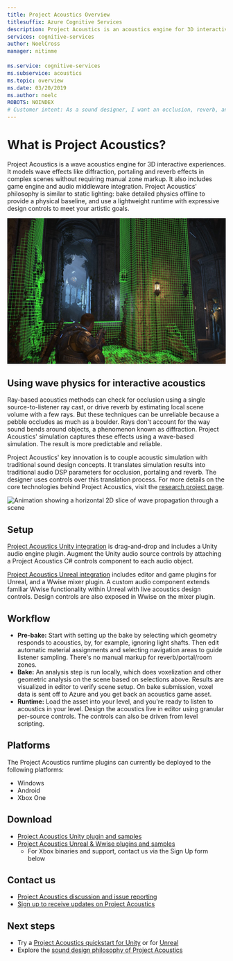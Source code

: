 ```yaml
---
title: Project Acoustics Overview
titlesuffix: Azure Cognitive Services
description: Project Acoustics is an acoustics engine for 3D interactive experiences, integrating baked wave physics simulation with interactive design controls.
services: cognitive-services
author: NoelCross
manager: nitinme

ms.service: cognitive-services
ms.subservice: acoustics
ms.topic: overview
ms.date: 03/20/2019
ms.author: noelc
ROBOTS: NOINDEX
# Customer intent: As a sound designer, I want an occlusion, reverb, and portaling system to manage the mix and anchor sounds in a virtual world.
---
```


# What is Project Acoustics?
Project Acoustics is a wave acoustics engine for 3D interactive experiences. It models wave effects like diffraction, portaling and reverb effects in complex scenes without requiring manual zone markup. It also includes game engine and audio middleware integration. Project Acoustics' philosophy is similar to static lighting: bake detailed physics offline to provide a physical baseline, and use a lightweight runtime with expressive design controls to meet your artistic goals.

![Screenshot from Gears of War 4 showing acoustics voxels](media/gears-with-voxels.jpg)

## Using wave physics for interactive acoustics
Ray-based acoustics methods can check for occlusion using a single source-to-listener ray cast, or drive reverb by estimating local scene volume with a few rays. But these techniques can be unreliable because a pebble occludes as much as a boulder. Rays don't account for the way sound bends around objects, a phenomenon known as diffraction. Project Acoustics' simulation captures these effects using a wave-based simulation. The result is more predictable and reliable.

Project Acoustics' key innovation is to couple acoustic simulation with traditional sound design concepts. It translates simulation results into traditional audio DSP parameters for occlusion, portaling and reverb. The designer uses controls over this translation process. For more details on the core technologies behind Project Acoustics, visit the [research project page](https://www.microsoft.com/en-us/research/project/project-triton/).

![Animation showing a horizontal 2D slice of wave propagation through a scene](media/wave-simulation.gif)

## Setup
[Project Acoustics Unity integration](unity-integration.md) is drag-and-drop and includes a Unity audio engine plugin. Augment the Unity audio source controls by attaching a Project Acoustics C# controls component to each audio object.

[Project Acoustics Unreal integration](unreal-integration.md) includes editor and game plugins for Unreal, and a Wwise mixer plugin. A custom audio component extends familiar Wwise functionality within Unreal with live acoustics design controls. Design controls are also exposed in Wwise on the mixer plugin.

## Workflow
* **Pre-bake:** Start with setting up the bake by selecting which geometry responds to acoustics, by, for example, ignoring light shafts. Then edit automatic material assignments and selecting navigation areas to guide listener sampling. There's no manual markup for reverb/portal/room zones.
* **Bake:** An analysis step is run locally, which does voxelization and other geometric analysis on the scene based on selections above. Results are visualized in editor to verify scene setup. On bake submission, voxel data is sent off to Azure and you get back an acoustics game asset.
* **Runtime:** Load the asset into your level, and you're ready to listen to acoustics in your level. Design the acoustics live in editor using granular per-source controls. The controls can also be driven from level scripting.

## Platforms
The Project Acoustics runtime plugins can currently be deployed to the following platforms:
* Windows
* Android
* Xbox One

## Download
* [Project Acoustics Unity plugin and samples](https://www.microsoft.com/en-us/download/details.aspx?id=57346)
* [Project Acoustics Unreal & Wwise plugins and samples](https://www.microsoft.com/download/details.aspx?id=58090)
  * For Xbox binaries and support, contact us via the Sign Up form below

## Contact us
* [Project Acoustics discussion and issue reporting](https://github.com/microsoft/ProjectAcoustics/issues)
* [Sign up to receive updates on Project Acoustics](https://forms.office.com/Pages/ResponsePage.aspx?id=v4j5cvGGr0GRqy180BHbRwMoAEhDCLJNqtVIPwQN6rpUOFRZREJRR0NIQllDOTQ1U0JMNVc4OFNFSy4u)

## Next steps
* Try a [Project Acoustics quickstart for Unity](unity-quickstart.md) or for [Unreal](unreal-quickstart.md)
* Explore the [sound design philosophy of Project Acoustics](design-process.md)

